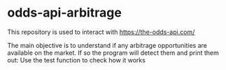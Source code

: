 # odds-api-arbitrage
This repository is used to interact with https://the-odds-api.com/

The main objective is to understand if any arbitrage opportunities are available on the market.
If so the program will detect them and print them out: Use the test function to check how it works
